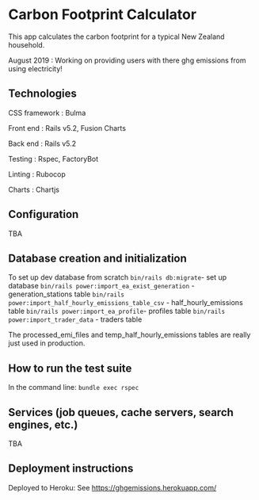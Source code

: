 # Carbon Footprint Calculator 
This app calculates the carbon footprint for a typical New Zealand household.

August 2019 : Working on providing users with there ghg emissions from using electricity!

## Technologies
CSS framework : Bulma

Front end : Rails v5.2, Fusion Charts

Back end : Rails v5.2

Testing : Rspec, FactoryBot

Linting : Rubocop

Charts : Chartjs

## Configuration

TBA

## Database creation and initialization

To set up dev database from scratch
`bin/rails db:migrate`- set up database
`bin/rails power:import_ea_exist_generation` - generation_stations table
`bin/rails power:import_half_hourly_emissions_table_csv` - half_hourly_emissions table
`bin/rails power:import_ea_profile`- profiles table
`bin/rails power:import_trader_data` - traders table

The processed_emi_files and temp_half_hourly_emissions tables are really just used in production.

## How to run the test suite

In the command line: `bundle exec rspec`

## Services (job queues, cache servers, search engines, etc.)

TBA

## Deployment instructions

Deployed to Heroku: See https://ghgemissions.herokuapp.com/
